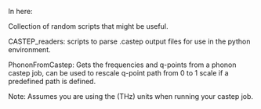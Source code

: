 In here:

Collection of random scripts that might be useful.

CASTEP_readers:
scripts to parse .castep output files for use in the python environment.

PhononFromCastep: Gets the frequencies and q-points from a phonon castep job,
can be used to rescale q-point path from 0 to 1 scale if a predefined path is
defined.

Note: Assumes you are using the (THz) units when running your castep job.

